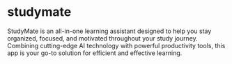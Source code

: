 # studymate
StudyMate is an all-in-one learning assistant designed to help you stay organized, focused, and motivated throughout your study journey. Combining cutting-edge AI technology with powerful productivity tools, this app is your go-to solution for efficient and effective learning.
